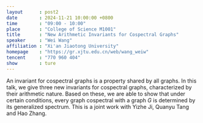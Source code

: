```yaml
---
layout      : post2
date        : 2024-11-21 10:00:00 +0800
time        : "09:00 - 10:00"
place       : "College of Science M1001"
title       : "New Arithmetic Invariants for Cospectral Graphs"
speaker     : "Wei Wang"
affiliation : "Xi'an Jiaotong University"
homepage    : "https://gr.xjtu.edu.cn/web/wang_weiw"
tencent     : "770 960 404"
show        : ture
--- 
```

An invariant for cospectral graphs is a property shared by all graphs. In this
talk, we give three new invariants for cospectral graphs, characterized by
their arithmetic nature. Based on these, we are able to show that under certain
conditions, every graph cospectral with a graph $G$ is determined by its
generalized spectrum. This is a joint work with Yizhe Ji, Quanyu Tang and Hao
Zhang.
